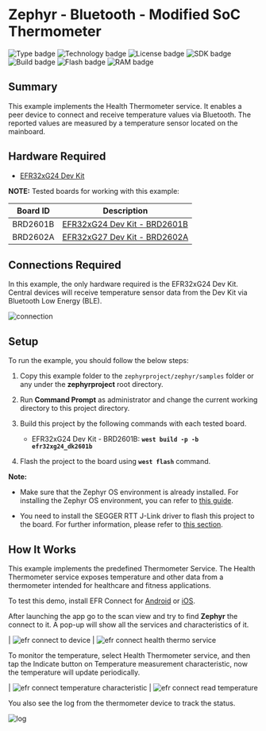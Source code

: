 # Zephyr - Bluetooth - Modified SoC Thermometer #

![Type badge](https://img.shields.io/badge/dynamic/json?url=https://raw.githubusercontent.com/SiliconLabs/application_examples_ci/master/zephyr_applications/zephyr_modified_soc_thermometer_common.json&label=Type&query=type&color=green)
![Technology badge](https://img.shields.io/badge/dynamic/json?url=https://raw.githubusercontent.com/SiliconLabs/application_examples_ci/master/zephyr_applications/zephyr_modified_soc_thermometer_common.json&label=Technology&query=technology&color=green)
![License badge](https://img.shields.io/badge/dynamic/json?url=https://raw.githubusercontent.com/SiliconLabs/application_examples_ci/master/zephyr_applications/zephyr_modified_soc_thermometer_common.json&label=License&query=license&color=green)
![SDK badge](https://img.shields.io/badge/dynamic/json?url=https://raw.githubusercontent.com/SiliconLabs/application_examples_ci/master/zephyr_applications/zephyr_modified_soc_thermometer_common.json&label=Zephyr%20version&query=zephyr_verion&color=green)
![Build badge](https://img.shields.io/endpoint?url=https://raw.githubusercontent.com/SiliconLabs/application_examples_ci/master/zephyr_applications/zephyr_modified_soc_thermometer_build_status.json)
![Flash badge](https://img.shields.io/badge/dynamic/json?url=https://raw.githubusercontent.com/SiliconLabs/application_examples_ci/master/zephyr_applications/zephyr_modified_soc_thermometer_common.json&label=Flash&query=flash&color=blue)
![RAM badge](https://img.shields.io/badge/dynamic/json?url=https://raw.githubusercontent.com/SiliconLabs/application_examples_ci/master/zephyr_applications/zephyr_modified_soc_thermometer_common.json&label=RAM&query=ram&color=blue)
## Summary ##

This example implements the Health Thermometer service. It enables a peer device to connect and receive temperature values via Bluetooth. The reported values are measured by a temperature sensor located on the mainboard.

## Hardware Required ##

- [EFR32xG24 Dev Kit](https://www.silabs.com/development-tools/wireless/efr32xg24-dev-kit?tab=overview)

**NOTE:**
Tested boards for working with this example:

| Board ID | Description  |
| ---------------------- | ------ |
| BRD2601B | [EFR32xG24 Dev Kit - BRD2601B](https://www.silabs.com/development-tools/wireless/efr32xg24-dev-kit?tab=overview)    |
| BRD2602A | [EFR32xG27 Dev Kit - BRD2602A](https://www.silabs.com/development-tools/wireless/efr32xg27-development-kit?tab=overview)    |

## Connections Required ##

In this example, the only hardware required is the EFR32xG24 Dev Kit. Central devices will receive temperature sensor data from the Dev Kit via Bluetooth Low Energy (BLE).

![connection](image/connection.png)

## Setup ##

To run the example, you should follow the below steps:

1. Copy this example folder to the `zephyrproject/zephyr/samples` folder or any under the **zephyrproject** root directory.

2. Run **Command Prompt** as administrator and change the current working directory to this project directory.

3. Build this project by the following commands with each tested board.

   - EFR32xG24 Dev Kit - BRD2601B: **`west build -p -b efr32xg24_dk2601b`**

4. Flash the project to the board using **`west flash`** command.

**Note:**

- Make sure that the Zephyr OS environment is already installed. For installing the Zephyr OS environment, you can refer to [this guide](../README.md#setting-up-environment).

- You need to install the SEGGER RTT J-Link driver to flash this project to the board. For further information, please refer to [this section](../README.md#flash-the-application).

## How It Works ##

This example implements the predefined Thermometer Service. The Health Thermometer service exposes temperature and other data from a thermometer intended for healthcare and fitness applications.

To test this demo, install EFR Connect for [Android](https://play.google.com/store/apps/details?id=com.siliconlabs.bledemo&hl=en&gl=US) or [iOS](https://apps.apple.com/us/app/efr-connect-ble-mobile-app/id1030932759).

After launching the app go to the scan view and try to find **Zephyr** the connect to it. A pop-up will show all the services and characteristics of it.

| ![efr connect to device](image/efr_connect_to_device.png) | ![efr connect health thermo service](image/efr_connect_health_thermo_service.png)

To monitor the temperature, select Health Thermometer service, and then tap the Indicate button on Temperature measurement characteristic, now the temperature will update periodically.

| ![efr connect temperature characteristic](image/efr_connect_temperature_measurement.png) | ![efr connect read temperature](image/efr_connect_read_temperature.png)

You also see the log from the thermometer device to track the status.

![log](image/log.png)